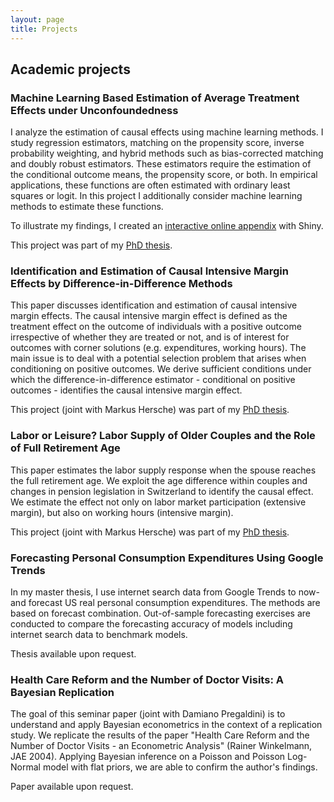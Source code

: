 ```yaml
---
layout: page
title: Projects
---
```


## Academic projects

### Machine Learning Based Estimation of Average Treatment Effects under Unconfoundedness

I analyze the estimation of causal effects using machine learning methods. I study regression estimators, matching on the propensity score, inverse probability weighting, and hybrid methods such as bias-corrected matching and doubly robust estimators. These estimators require the estimation of the conditional outcome means, the propensity score, or both. In empirical applications, these functions are often estimated with ordinary least squares or logit. In this project I additionally consider machine learning methods to estimate these functions. 

To illustrate my findings, I created an [interactive online appendix](https://eliasmoor.shinyapps.io/mlevaluation/) with Shiny.

This project was part of my [PhD thesis](projects/Doctoral_Thesis_EM.pdf). 

<!-- 

For more infos, click [here](projects/mlate.md).

-->


### Identification and Estimation of Causal Intensive Margin Effects by Difference-in-Difference Methods

This paper discusses identification and estimation of causal intensive margin effects. The
causal intensive margin effect is defined as the treatment effect on the outcome of individuals
with a positive outcome irrespective of whether they are treated or not, and is of interest for
outcomes with corner solutions (e.g. expenditures, working hours). The main issue is to deal with a potential selection problem that arises when conditioning on positive outcomes. We derive sufficient conditions under which the difference-in-difference estimator - conditional on positive outcomes - identifies the causal intensive margin effect.

This project (joint with Markus Hersche) was part of my [PhD thesis](projects/Doctoral_Thesis_EM.pdf). 

<!-- 

For more infos, click [here](projects/cime.md).

-->


### Labor or Leisure? Labor Supply of Older Couples and the Role of Full Retirement Age

This paper estimates the labor supply response when the spouse reaches the full retirement age. We exploit the age difference within couples and changes in pension legislation in Switzerland to identify the causal effect. We estimate the effect not only on labor market participation (extensive margin), but also on working hours (intensive margin).

This project (joint with Markus Hersche) was part of my [PhD thesis](projects/Doctoral_Thesis_EM.pdf). 

<!-- 

For more infos, click [here](projects/lol.md).

-->

### Forecasting Personal Consumption Expenditures Using Google Trends

In my master thesis, I use internet search data from Google Trends to now- and forecast US real personal consumption expenditures. The methods are based on forecast combination. Out-of-sample forecasting exercises are conducted to compare the forecasting accuracy of models including internet search data to benchmark models.

Thesis available upon request.

### Health Care Reform and the Number of Doctor Visits: A Bayesian Replication

The goal of this seminar paper (joint with Damiano Pregaldini) is to understand and apply Bayesian econometrics in the context of a replication study. We replicate the results of the paper "Health Care Reform and the Number of Doctor Visits - an Econometric Analysis" (Rainer Winkelmann, JAE 2004). Applying Bayesian inference on a Poisson and Poisson Log-Normal model with flat priors, we are able to confirm
the author's findings.

Paper available upon request.

<!-- 


## Fun projects


To be included

-->

